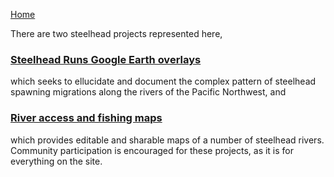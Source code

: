 [Home](https://rhexman.github.io)

There are two steelhead projects represented here,

### [Steelhead Runs Google Earth overlays](https://rhexman.github.io/Steelhead/Migrations)

which seeks to ellucidate and document the complex pattern of steelhead spawning migrations along the rivers of the Pacific Northwest, and

### [River access and fishing maps](https://rhexman.github.io/Steelhead/Maps)

which provides editable and sharable maps of a number of steelhead rivers.  Community participation is encouraged for these projects, as it is for everything on the site.
